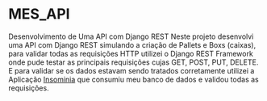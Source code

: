 # MES_API
Desenvolvimento de Uma  API com Django REST
Neste projeto desenvolvi uma API com Django REST simulando a criação de Pallets e Boxs (caixas), para validar todas as requisições HTTP utilizei o Django REST Framework onde pude testar as principais requisições cujas GET, POST, PUT, DELETE. E para validar se os dados estavam sendo tratados corretamente utilizei a Aplicação [Insominia](https://docs.insomnia.rest/) que consumiu meu banco de dados e validou todas as requisições.
